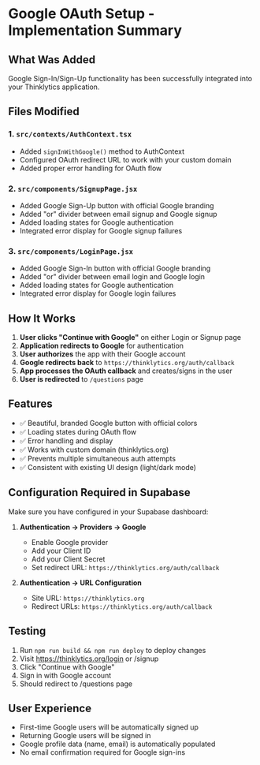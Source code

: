 # Google OAuth Setup - Implementation Summary

## What Was Added

Google Sign-In/Sign-Up functionality has been successfully integrated into your Thinklytics application.

## Files Modified

### 1. `src/contexts/AuthContext.tsx`
- Added `signInWithGoogle()` method to AuthContext
- Configured OAuth redirect URL to work with your custom domain
- Added proper error handling for OAuth flow

### 2. `src/components/SignupPage.jsx`
- Added Google Sign-Up button with official Google branding
- Added "or" divider between email signup and Google signup
- Added loading states for Google authentication
- Integrated error display for Google signup failures

### 3. `src/components/LoginPage.jsx`
- Added Google Sign-In button with official Google branding
- Added "or" divider between email login and Google login
- Added loading states for Google authentication
- Integrated error display for Google login failures

## How It Works

1. **User clicks "Continue with Google"** on either Login or Signup page
2. **Application redirects to Google** for authentication
3. **User authorizes** the app with their Google account
4. **Google redirects back** to `https://thinklytics.org/auth/callback`
5. **App processes the OAuth callback** and creates/signs in the user
6. **User is redirected** to `/questions` page

## Features

- ✅ Beautiful, branded Google button with official colors
- ✅ Loading states during OAuth flow
- ✅ Error handling and display
- ✅ Works with custom domain (thinklytics.org)
- ✅ Prevents multiple simultaneous auth attempts
- ✅ Consistent with existing UI design (light/dark mode)

## Configuration Required in Supabase

Make sure you have configured in your Supabase dashboard:

1. **Authentication → Providers → Google**
   - Enable Google provider
   - Add your Client ID
   - Add your Client Secret
   - Set redirect URL: `https://thinklytics.org/auth/callback`

2. **Authentication → URL Configuration**
   - Site URL: `https://thinklytics.org`
   - Redirect URLs: `https://thinklytics.org/auth/callback`

## Testing

1. Run `npm run build && npm run deploy` to deploy changes
2. Visit https://thinklytics.org/login or /signup
3. Click "Continue with Google"
4. Sign in with Google account
5. Should redirect to /questions page

## User Experience

- First-time Google users will be automatically signed up
- Returning Google users will be signed in
- Google profile data (name, email) is automatically populated
- No email confirmation required for Google sign-ins

